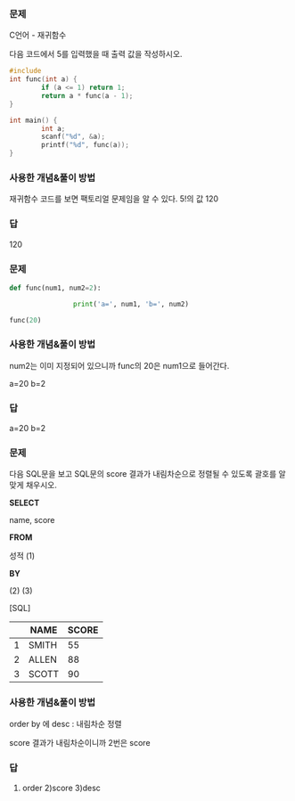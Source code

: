 ### 문제

C언어 - 재귀함수

다음 코드에서 5를 입력했을 때 출력 값을 작성하시오.

```c
#include 
int func(int a) {
        if (a <= 1) return 1;
        return a * func(a - 1);
}

int main() {
        int a;
        scanf("%d", &a);
        printf("%d", func(a));
}
```

### 사용한 개념&풀이 방법

재귀함수 코드를 보면 팩토리얼 문제임을 알 수 있다. 5!의 값 120

### 답

120

### 문제

```python
def func(num1, num2=2):

                print('a=', num1, 'b=', num2)

func(20)
```

### 사용한 개념&풀이 방법

num2는 이미 지정되어 있으니까 func의 20은 num1으로 들어간다. 

a=20 b=2

### 답

a=20 b=2

### 문제

다음 SQL문을 보고 SQL문의 score 결과가 내림차순으로 정렬될 수 있도록 괄호를 알맞게 채우시오.

**SELECT**

name, score

**FROM**

성적
(1)

**BY**

(2) (3)

[SQL]

|  | NAME | SCORE |
| --- | --- | --- |
| 1 | SMITH | 55 |
| 2 | ALLEN | 88 |
| 3 | SCOTT | 90 |

### 사용한 개념&풀이 방법

order by 에 desc : 내림차순 정렬

score 결과가 내림차순이니까 2번은 score

### 답

1) order 2)score 3)desc
